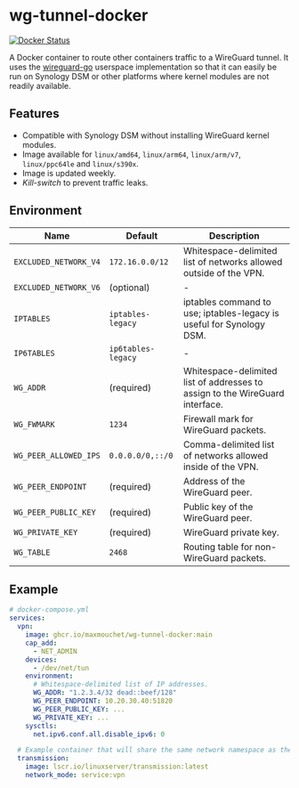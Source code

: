 # wg-tunnel-docker

[![Docker Status](https://img.shields.io/github/actions/workflow/status/maxmouchet/wg-tunnel-docker/docker.yml?logo=github&label=docker)](https://github.com/maxmouchet/wg-tunnel-docker/actions/workflows/docker.yml)

A Docker container to route other containers traffic to a WireGuard tunnel.
It uses the [wireguard-go](https://github.com/WireGuard/wireguard-go) userspace implementation so that it can easily be run on Synology DSM or other platforms where kernel modules are not readily available.

## Features

- Compatible with Synology DSM without installing WireGuard kernel modules.
- Image available for `linux/amd64`, `linux/arm64`, `linux/arm/v7`, `linux/ppc64le` and `linux/s390x`.
- Image is updated weekly.
- _Kill-switch_ to prevent traffic leaks.

## Environment

Name                  | Default            | Description
----------------------|--------------------|-------------
`EXCLUDED_NETWORK_V4` | `172.16.0.0/12`    | Whitespace-delimited list of networks allowed outside of the VPN.
`EXCLUDED_NETWORK_V6` | (optional)         | -
`IPTABLES`            | `iptables-legacy`  | iptables command to use; iptables-legacy is useful for Synology DSM.
`IP6TABLES`           | `ip6tables-legacy` | -
`WG_ADDR`             | (required)         | Whitespace-delimited list of addresses to assign to the WireGuard interface.
`WG_FWMARK`           | `1234 `            | Firewall mark for WireGuard packets.
`WG_PEER_ALLOWED_IPS` | `0.0.0.0/0,::/0`   | Comma-delimited list of networks allowed inside of the VPN.
`WG_PEER_ENDPOINT`    | (required)         | Address of the WireGuard peer.
`WG_PEER_PUBLIC_KEY`  | (required)         | Public key of the WireGuard peer.
`WG_PRIVATE_KEY`      | (required)         | WireGuard private key.
`WG_TABLE`            | `2468`             | Routing table for non-WireGuard packets.

## Example

```yml
# docker-compose.yml
services:
  vpn:
    image: ghcr.io/maxmouchet/wg-tunnel-docker:main
    cap_add:
      - NET_ADMIN
    devices:
      - /dev/net/tun
    environment:
      # Whitespace-delimited list of IP addresses.
      WG_ADDR: "1.2.3.4/32 dead::beef/128"
      WG_PEER_ENDPOINT: 10.20.30.40:51820
      WG_PEER_PUBLIC_KEY: ...
      WG_PRIVATE_KEY: ...
    sysctls:
      net.ipv6.conf.all.disable_ipv6: 0

  # Example container that will share the same network namespace as the VPN container.
  transmission:
    image: lscr.io/linuxserver/transmission:latest
    network_mode: service:vpn
```

